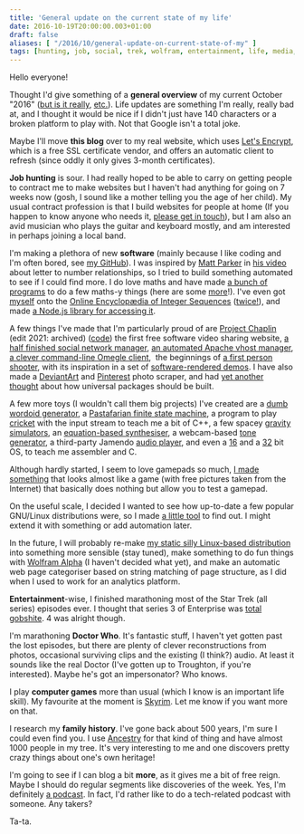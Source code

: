 ```yaml
---
title: 'General update on the current state of my life'
date: 2016-10-19T20:00:00.003+01:00
draft: false
aliases: [ "/2016/10/general-update-on-current-state-of-my" ]
tags: [hunting, job, social, trek, wolfram, entertainment, life, media, transgender, games, star, podcast, skyrim, linux, gnu, software, doctor, who, blog, maths]
---
```


Hello everyone!

Thought I'd give something of a **general overview** of my current October "2016" ([but is it really](https://en.wikipedia.org/wiki/Phantom_time_hypothesis), [etc.](https://en.wikipedia.org/wiki/X-Day_(Church_of_the_SubGenius))). Life updates are something I'm really, really bad at, and I thought it would be nice if I didn't just have 140 characters or a broken platform to play with. Not that Google isn't a total joke.


Maybe I'll move **this blog** over to my real website, which uses [Let's Encrypt](https://letsencrypt.org/), which is a free SSL certificate vendor, and offers an automatic client to refresh (since oddly it only gives 3-month certificates).


**Job hunting** is sour. I had really hoped to be able to carry on getting people to contract me to make websites but I haven't had anything for going on 7 weeks now (gosh, I sound like a mother telling you the age of her child). My usual contract profession is that I build websites for people at home (If you happen to know anyone who needs it, [please get in touch](mailto:fromblog@danwdart.uk)), but I am also an avid musician who plays the guitar and keyboard mostly, and am interested in perhaps joining a local band.


I'm making a plethora of new **software** (mainly because I like coding and I'm often bored, see [my GitHub](https://github.com/danwdart/)). I was inspired by [Matt Parker](https://youtube.com/standupmaths) in [his video](https://www.youtube.com/watch?v=LYKn0yUTIU4) about letter to number relationships, so I tried to build something automated to see if I could find more. I do love maths and have made [a bunch of programs](https://github.com/danwdart/projects/tree/master/js/maths) to do a few maths-y things (here are some [more](https://github.com/danwdart/heartish)!). I've even got [myself](https://oeis.org/A275124) onto the [Online Encyclopædia of Integer Sequences](https://oeis.org/) ([twice!](https://oeis.org/A275167)), and made [a Node.js library for accessing it](https://github.com/danwdart/oeis).

A few things I've made that I'm particularly proud of are [Project Chaplin](https://web.archive.org/web/20170306223801/https://projectchaplin.com/login) (edit 2021: archived) ([code](https://github.com/danwdart/projectchaplin)) the first free software video sharing website, [a half finished social network manager](https://github.com/danwdart/pcomm), [an automated Apache vhost manager](https://github.com/danwdart/autopache), [a clever command-line Omegle client](https://github.com/danwdart/omegcli),  the beginnings of [a first person shooter](https://github.com/danwdart/vinski2), with its inspiration in a set of [software-rendered demos](https://github.com/danwdart/fps). I have also made a [DeviantArt](https://github.com/danwdart/scrapeda) and [Pinterest](https://github.com/danwdart/scrapepins) photo scraper, and had [yet another thought](https://github.com/danwdart/software-application-standard) about how universal packages should be built.

A few more toys (I wouldn't call them big projects) I've created are a [dumb wordoid generator](https://github.com/danwdart/anglo), a [Pastafarian finite state machine](https://github.com/danwdart/fsm), a program to play [cricket](https://github.com/danwdart/cricket) with the input stream to teach me a bit of C++, a few spacey [gravity simulators](https://github.com/danwdart/gravity), an [equation-based synthesiser](https://github.com/danwdart/equationsounds), a webcam-based [tone generator](https://github.com/danwdart/movesic), a third-party Jamendo [audio player](https://github.com/danwdart/jammin), and even a [16](https://github.com/danwdart/danos) and a [32](https://github.com/danwdart/danos32) bit OS, to teach me assembler and C.

Although hardly started, I seem to love gamepads so much, [I made something](https://github.com/danwdart/bev) that looks almost like a game (with free pictures taken from the Internet) that basically does nothing but allow you to test a gamepad.

On the useful scale, I decided I wanted to see how up-to-date a few popular GNU/Linux distributions were, so I made [a little tool](https://github.com/danwdart/update-checker) to find out. I might extend it with something or add automation later.

In the future, I will probably re-make [my static silly Linux-based distribution](https://github.com/danwdart/gwallgofrwydd) into something more sensible (stay tuned), make something to do fun things with [Wolfram Alpha](https://www.wolframalpha.com/) (I haven't decided what yet), and make an automatic web page categoriser based on string matching of page structure, as I did when I used to work for an analytics platform.


**Entertainment**\-wise, I finished marathoning most of the Star Trek (all series) episodes ever. I thought that series 3 of Enterprise was [total gobshite](https://www.youtube.com/watch?v=9R89oERKCaU). 4 was alright though.

I'm marathoning **Doctor Who**. It's fantastic stuff, I haven't yet gotten past the lost episodes, but there are plenty of clever reconstructions from photos, occasional surviving clips and the existing (I think?) audio. At least it sounds like the real Doctor (I've gotten up to Troughton, if you're interested). Maybe he's got an impersonator? Who knows.


I play **computer games** more than usual (which I know is an important life skill). My favourite at the moment is [Skyrim](https://elderscrolls.bethesda.net/skyrim). Let me know if you want more on that.

I research my **family history**. I've gone back about 500 years, I'm sure I could even find you. I use [Ancestry](http://www.ancestry.co.uk/) for that kind of thing and have almost 1000 people in my tree. It's very interesting to me and one discovers pretty crazy things about one's own heritage!


I'm going to see if I can blog a bit **more**, as it gives me a bit of free reign. Maybe I should do regular segments like discoveries of the week. Yes, I'm definitely [a podcast](https://www.linuxvoice.com/category/podcasts/). In fact, I'd rather like to do a tech-related podcast with someone. Any takers?

Ta-ta.